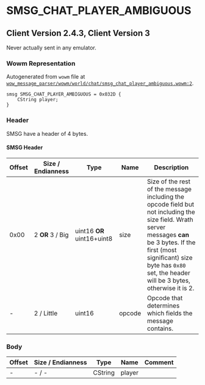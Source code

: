 # SMSG_CHAT_PLAYER_AMBIGUOUS

## Client Version 2.4.3, Client Version 3

Never actually sent in any emulator.

### Wowm Representation

Autogenerated from `wowm` file at [`wow_message_parser/wowm/world/chat/smsg_chat_player_ambiguous.wowm:2`](https://github.com/gtker/wow_messages/tree/main/wow_message_parser/wowm/world/chat/smsg_chat_player_ambiguous.wowm#L2).
```rust,ignore
smsg SMSG_CHAT_PLAYER_AMBIGUOUS = 0x032D {
    CString player;
}
```
### Header

SMSG have a header of 4 bytes.

#### SMSG Header

| Offset | Size / Endianness | Type   | Name   | Description |
| ------ | ----------------- | ------ | ------ | ----------- |
| 0x00   | 2 **OR** 3 / Big           | uint16 **OR** uint16+uint8 | size | Size of the rest of the message including the opcode field but not including the size field. Wrath server messages **can** be 3 bytes. If the first (most significant) size byte has `0x80` set, the header will be 3 bytes, otherwise it is 2.|
| -      | 2 / Little| uint16 | opcode | Opcode that determines which fields the message contains. |

### Body

| Offset | Size / Endianness | Type | Name | Comment |
| ------ | ----------------- | ---- | ---- | ------- |
| - | - / - | CString | player |  |

